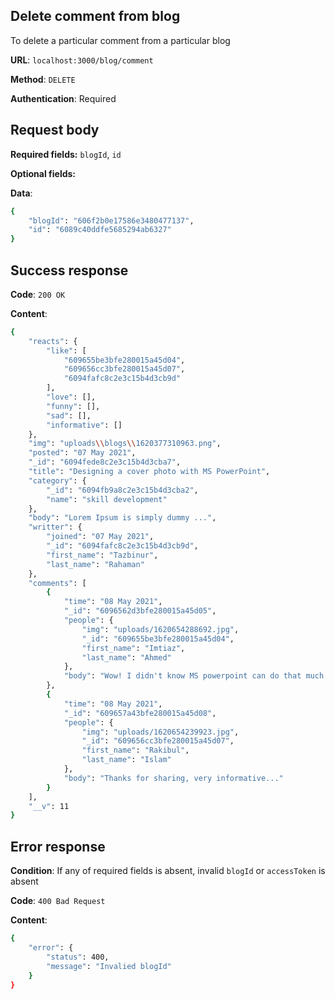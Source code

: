 ## Delete comment from blog
To delete a particular comment from a particular blog

**URL**: `localhost:3000/blog/comment`

**Method**: `DELETE`

**Authentication**: Required

## Request body
**Required fields:** `blogId`, `id`

**Optional fields:**

**Data**:
```bash
{
    "blogId": "606f2b0e17586e3480477137",
    "id": "6089c40ddfe5685294ab6327"
}
```

## Success response
**Code**: `200 OK`

**Content**:
```bash
{
    "reacts": {
        "like": [
            "609655be3bfe280015a45d04",
            "609656cc3bfe280015a45d07",
            "6094fafc8c2e3c15b4d3cb9d"
        ],
        "love": [],
        "funny": [],
        "sad": [],
        "informative": []
    },
    "img": "uploads\\blogs\\1620377310963.png",
    "posted": "07 May 2021",
    "_id": "6094fede8c2e3c15b4d3cba7",
    "title": "Designing a cover photo with MS PowerPoint",
    "category": {
        "_id": "6094fb9a8c2e3c15b4d3cba2",
        "name": "skill development"
    },
    "body": "Lorem Ipsum is simply dummy ...",
    "writter": {
        "joined": "07 May 2021",
        "_id": "6094fafc8c2e3c15b4d3cb9d",
        "first_name": "Tazbinur",
        "last_name": "Rahaman"
    },
    "comments": [
        {
            "time": "08 May 2021",
            "_id": "6096562d3bfe280015a45d05",
            "people": {
                "img": "uploads/1620654288692.jpg",
                "_id": "609655be3bfe280015a45d04",
                "first_name": "Imtiaz",
                "last_name": "Ahmed"
            },
            "body": "Wow! I didn't know MS powerpoint can do that much things!"
        },
        {
            "time": "08 May 2021",
            "_id": "609657a43bfe280015a45d08",
            "people": {
                "img": "uploads/1620654239923.jpg",
                "_id": "609656cc3bfe280015a45d07",
                "first_name": "Rakibul",
                "last_name": "Islam"
            },
            "body": "Thanks for sharing, very informative..."
        }
    ],
    "__v": 11
}
```

## Error response
**Condition**: If any of required fields is absent, invalid `blogId` or `accessToken` is absent

**Code**: `400 Bad Request`

**Content**:
```bash
{
    "error": {
        "status": 400,
        "message": "Invalied blogId"
    }
}
```